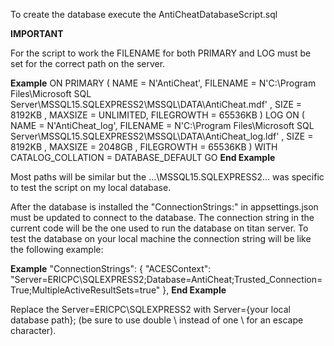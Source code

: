 To create the database execute the AntiCheatDatabaseScript.sql

**IMPORTANT**

For the script to work the FILENAME for both PRIMARY and LOG must be set for the correct path on the server.

**Example**
ON  PRIMARY 
( NAME = N'AntiCheat', FILENAME = N'C:\Program Files\Microsoft SQL Server\MSSQL15.SQLEXPRESS2\MSSQL\DATA\AntiCheat.mdf' , SIZE = 8192KB , MAXSIZE = UNLIMITED, FILEGROWTH = 65536KB )
 LOG ON 
( NAME = N'AntiCheat_log', FILENAME = N'C:\Program Files\Microsoft SQL Server\MSSQL15.SQLEXPRESS2\MSSQL\DATA\AntiCheat_log.ldf' , SIZE = 8192KB , MAXSIZE = 2048GB , FILEGROWTH = 65536KB )
 WITH CATALOG_COLLATION = DATABASE_DEFAULT
GO
**End Example**

Most paths will be similar but the ...\MSSQL15.SQLEXPRESS2\... was specific to test the script on my local database.

After the database is installed the "ConnectionStrings:" in appsettings.json must be updated to connect to the database.  The connection string in the current code will be
the one used to run the database on titan server.  To test the database on your local machine the connection string will be like the following example:

**Example**
"ConnectionStrings": {
    "ACESContext": "Server=ERICPC\\SQLEXPRESS2;Database=AntiCheat;Trusted_Connection=True;MultipleActiveResultSets=true"
  },
**End Example**

Replace the Server=ERICPC\\SQLEXPRESS2 with Server={your local database path};  (be sure to use double \\ instead of one \ for an escape character).  
